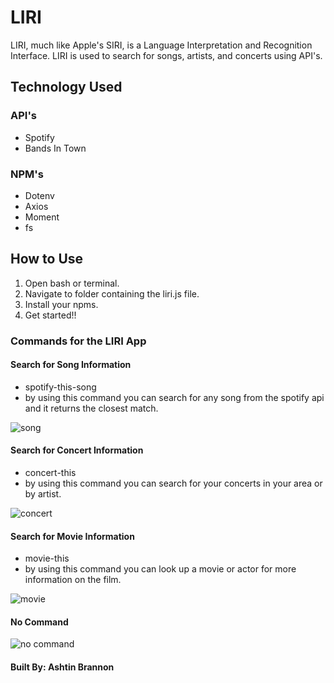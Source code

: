 # LIRI
 LIRI, much like Apple's SIRI, is a Language Interpretation and Recognition Interface. LIRI is used to search for songs, artists, and concerts using API's.
 
 ## Technology Used
 ### API's 
 * Spotify 
 * Bands In Town
 
 ### NPM's
 * Dotenv
 * Axios
 * Moment
 * fs
 
 ## How to Use
 
1. Open bash or terminal.
2. Navigate to folder containing the liri.js file.
3. Install your npms.
4. Get started!! 

### Commands for the LIRI App

#### Search for Song Information 
- spotify-this-song
- by using this command you can search for any song from the spotify api and it returns the closest match.

![song](https://j.gifs.com/ZYERPw.gif)

#### Search for Concert Information  
- concert-this
- by using this command you can search for your concerts in your area or by artist.  

![concert](https://j.gifs.com/D1KA3y.gif)

#### Search for Movie Information
- movie-this 
- by using this command you can look up a movie or actor for more information on the film. 

![movie](https://j.gifs.com/JykR4P.gif)
#### No Command 

![no command](https://j.gifs.com/6XpjPV.gif)


 #### Built By: Ashtin Brannon
 

